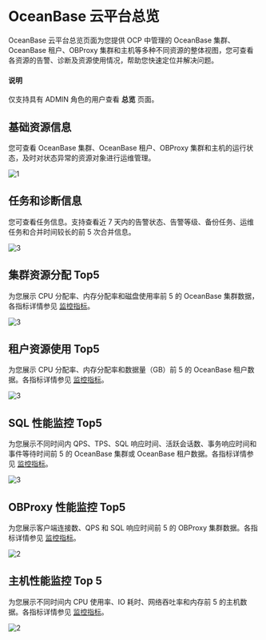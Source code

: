 # OceanBase 云平台总览

OceanBase 云平台总览页面为您提供 OCP 中管理的 OceanBase 集群、OceanBase 租户、OBProxy 集群和主机等多种不同资源的整体视图，您可查看各资源的告警、诊断及资源使用情况，帮助您快速定位并解决问题。

 <main id="notice" type='explain'>
 <h4>说明</h4>
 <p>仅支持具有 ADMIN 角色的用户查看 <b>总览</b> 页面。</p>
 </main>

## 基础资源信息

您可查看 OceanBase 集群、OceanBase 租户、OBProxy 集群和主机的运行状态，及时对状态异常的资源对象进行运维管理。

 ![1](https://obbusiness-private.oss-cn-shanghai.aliyuncs.com/doc/img/ocp/401/manager-obj.png)

## 任务和诊断信息

您可查看任务信息。支持查看近 7 天内的告警状态、告警等级、备份任务、运维任务和合并时间较长的前 5 次合并信息。

![3](https://obbusiness-private.oss-cn-shanghai.aliyuncs.com/doc/img/ocp/403-ce/%E6%9F%A5%E7%9C%8B%E4%BB%BB%E5%8A%A1%E4%BF%A1%E6%81%AF.png)

## 集群资源分配 Top5

为您展示 CPU 分配率、内存分配率和磁盘使用率前 5 的 OceanBase 集群数据，各指标详情参见 [监控指标](../7.monitoring-indicator-reference-1/1.overview-of-metrics.md)。

![3](https://obbusiness-private.oss-cn-shanghai.aliyuncs.com/doc/img/ocp/401/%E9%9B%86%E7%BE%A4%E8%B5%84%E6%BA%90%E5%88%86%E9%85%8D%20top5.png)

## 租户资源使用 Top5

为您展示 CPU 分配率、内存分配率和数据量（GB）前 5 的 OceanBase 租户数据。各指标详情参见 [监控指标](../7.monitoring-indicator-reference-1/1.overview-of-metrics.md)。

![3](https://obbusiness-private.oss-cn-shanghai.aliyuncs.com/doc/img/ocp/401/%E7%A7%9F%E6%88%B7%E8%B5%84%E6%BA%90%E4%BD%BF%E7%94%A8top5.png)

## SQL 性能监控 Top5

为您展示不同时间内 QPS、TPS、SQL 响应时间、活跃会话数、事务响应时间和事件等待时间前 5 的 OceanBase 集群或 OceanBase 租户数据。各指标详情参见 [监控指标](../7.monitoring-indicator-reference-1/1.overview-of-metrics.md)。

![3](https://obbusiness-private.oss-cn-shanghai.aliyuncs.com/doc/img/ocp/401/SQL%E6%80%A7%E8%83%BD%E7%9B%91%E6%8E%A7top5.png)

## OBProxy 性能监控 Top5

为您展示客户端连接数、QPS 和 SQL 响应时间前 5 的 OBProxy 集群数据。各指标详情参见 [监控指标](../7.monitoring-indicator-reference-1/1.overview-of-metrics.md)。

![2](https://obbusiness-private.oss-cn-shanghai.aliyuncs.com/doc/img/ocp/401/obproxy%E6%80%A7%E8%83%BD%E7%9B%91%E6%8E%A7top5.png)

## 主机性能监控 Top 5

为您展示不同时间内 CPU 使用率、IO 耗时、网络吞吐率和内存前 5 的主机数据。各指标详情参见 [监控指标](../7.monitoring-indicator-reference-1/1.overview-of-metrics.md)。

![2](https://obbusiness-private.oss-cn-shanghai.aliyuncs.com/doc/img/ocp/401/%E4%B8%BB%E6%9C%BA%E6%80%A7%E8%83%BD%E7%9B%91%E6%8E%A71.png)
